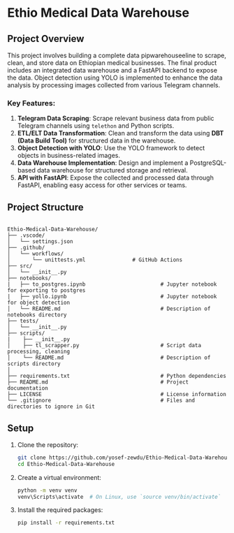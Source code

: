 # Ethio Medical Data Warehouse

## Project Overview

This project involves building a complete data pipwarehouseeline to scrape, clean, and store data on Ethiopian medical businesses. The final product includes an integrated data warehouse and a FastAPI backend to expose the data. Object detection using YOLO is implemented to enhance the data analysis by processing images collected from various Telegram channels.

### Key Features:

1. **Telegram Data Scraping**: Scrape relevant business data from public Telegram channels using `telethon` and Python scripts.
2. **ETL/ELT Data Transformation**: Clean and transform the data using **DBT (Data Build Tool)** for structured data in the warehouse.
3. **Object Detection with YOLO**: Use the YOLO framework to detect objects in business-related images.
4. **Data Warehouse Implementation**: Design and implement a PostgreSQL-based data warehouse for structured storage and retrieval.
5. **API with FastAPI**: Expose the collected and processed data through FastAPI, enabling easy access for other services or teams.


## Project Structure

```plaintext

Ethio-Medical-Data-Warehouse/
├── .vscode/
│   └── settings.json
├── .github/
│   └── workflows/
│       └── unittests.yml               # GitHub Actions
├── src/
│   └── __init__.py
├── notebooks/
|   ├── to_postgres.ipynb                        # Jupyter notebook for exporting to postgres
|   ├── yollo.ipynb                              # Jupyter notebook for object detection
│   └── README.md                                # Description of notebooks directory 
├── tests/
│   └── __init__.py
├── scripts/
|    ├── __init__.py
│    ├── tl_scrapper.py                          # Script data processing, cleaning 
│    └── README.md                               # Description of scripts directory
│
├── requirements.txt                             # Python dependencies
├── README.md                                    # Project documentation
├── LICENSE                                      # License information
└── .gitignore                                   # Files and directories to ignore in Git  
```

## Setup

1. Clone the repository:
   ```bash
   git clone https://github.com/yosef-zewdu/Ethio-Medical-Data-Warehouse.git
   cd Ethio-Medical-Data-Warehouse


2. Create a virtual environment:
   ```bash
   python -m venv venv
   venv\Scripts\activate  # On Linux, use `source venv/bin/activate`
   

3. Install the required packages:
   ```bash
   pip install -r requirements.txt